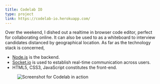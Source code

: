 ```yaml
---
title: Codelab IO
type: project
link: https://codelab-io.herokuapp.com/
---
```


Over the weekend, I dished out a realtime in browser code editor, perfect for
collaborating online. It can also be used to as a whiteboard to interview
candidates distanced by geographical location. As far as the technology stack is concerned,

- [Node.js](https://nodejs.org/en/) is the backend.
- [Socket.io](http://socket.io/) is used to establish real-time communication across users.
- HTML5, CSS3, JavaScript constitutes the front-end.

<figure style="margin-right: -3.5em;">
    <img src="http://res.cloudinary.com/dw9fem4ki/image/upload/c_scale,w_800/v1452411556/Screen_Shot_2016-01-10_at_12.43.30_PM_thtfb3.png" style="margin-bottom: -1.5em;" alt="Screenshot for Codelab in action">
</figure>
